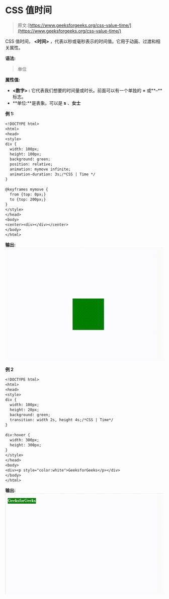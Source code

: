 # CSS 值时间

> 原文:[https://www.geeksforgeeks.org/css-value-time/](https://www.geeksforgeeks.org/css-value-time/)

CSS 值时间， **<时间>** ，代表以秒或毫秒表示的时间值。它用于动画、过渡和相关属性。

**语法:**

> <number>单位</number>

**属性值:**

*   **<数字> :** 它代表我们想要的时间量或时长。前面可以有一个单独的 **+** 或**–**标志。
*   **单位:**是表象。可以是 **s** 、**女士**

**例 1:**

```
<!DOCTYPE html>
<html>
<head>
<style> 
div {
  width: 100px;
  height: 100px;
  background: green;
  position: relative;
  animation: mymove infinite;
  animation-duration: 3s;/*CSS | Time */
}

@keyframes mymove {
  from {top: 0px;}
  to {top: 200px;}
}
</style>
</head>
<body>
<center><div></div></center>
</body>
</html>
```

**输出:**
![](img/21d14c615af067c963cba1f38a83f915.png)

**例 2**

```
<!DOCTYPE html>
<html>
<head>
<style> 
div {
  width: 100px;
  height: 20px;
  background: green;
  transition: width 2s, height 4s;/*CSS | Time*/
}

div:hover {
  width: 300px;
  height: 300px;
}
</style>
</head>
<body>
<div><p style="color:white">GeeksforGeeks</p></div>
</body>
</html>
```

**输出:**
![](img/929867aa1f6c2d601d314de58c25ef44.png)